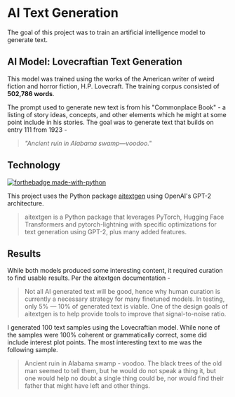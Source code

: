 # AI Text Generation
The goal of this project was to train an artificial intelligence model to generate text.

## AI Model: Lovecraftian Text Generation
This model was trained using the works of the American writer of weird fiction and horror fiction, H.P. Lovecraft. The training corpus consisted of **502,786 words**. 

The prompt used to generate new text is from his "Commonplace Book" - a listing of story ideas, concepts, and other elements which he might at some point include in his stories. The goal was to generate text that builds on entry 111 from 1923 -

> *"Ancient ruin in Alabama swamp—voodoo."*

## Technology
[![forthebadge made-with-python](http://ForTheBadge.com/images/badges/made-with-python.svg)](https://www.python.org/)

This project uses the Python package [aitextgen](https://docs.aitextgen.io) using OpenAI's GPT-2 architecture.

> aitextgen is a Python package that leverages PyTorch, Hugging Face Transformers and pytorch-lightning with specific optimizations for text generation using GPT-2, plus many added features.

## Results
While both models produced some interesting content, it required curation to find usable results. Per the aitextgen documentation -

> Not all AI generated text will be good, hence why human curation is currently a necessary strategy for many finetuned models. In testing, only 5% — 10% of generated text is viable. One of the design goals of aitextgen is to help provide tools to improve that signal-to-noise ratio.

I generated 100 text samples using the Lovecraftian model. While none of the samples were 100% coherent or grammatically correct, some did include interest plot points. The most interesting text to me was the following sample.

> Ancient ruin in Alabama swamp - voodoo. The black trees of the old man seemed to tell them, but he would do not speak a thing it, but one would help no doubt a single thing could be, nor would find their father that might have left and other things.
